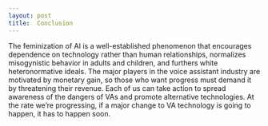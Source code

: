 ```yaml
---
layout: post
title:  Conclusion
---
```

The feminization of AI is a well-established phenomenon that encourages dependence on technology rather than human relationships, normalizes misogynistic behavior in adults and children, and furthers white heteronormative ideals. The major players in the voice assistant industry are motivated by monetary gain, so those who want progress must demand it by threatening their revenue. Each of us can take action to spread awareness of the dangers of VAs and promote alternative technologies. At the rate we’re progressing, if a major change to VA technology is going to happen, it has to happen soon.
